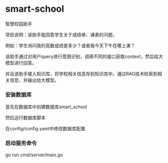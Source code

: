 # smart-school
智慧校园助手

项目说明：该助手能回答学生关于成绩单、课表的问题。

例如：学生询问我的高数成绩是多少？或者我今天下午在哪上课？

该助手通过对用户query进行意图识别，调用不同的接口获取context，然后给大模型进行回答。

并且该助手接入知识库，将学校相关信息存到知识库中。通过RAG技术检索到相关信息，并输出给大模型。
### 安装数据库
首先在数据库中创建数据库smart_school

然后运行数据库脚本

在config/config.yaml中修改数据库配置
### 启动服务命令
go run cmd/server/main.go